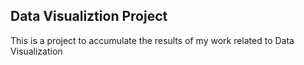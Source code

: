 Data Visualiztion Project
-----------------------------------
This is a project to accumulate the results of my work related to Data Visualization
